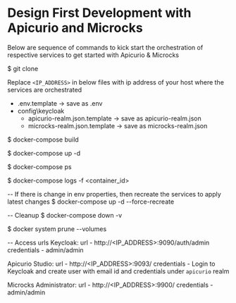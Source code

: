# Design First Development with Apicurio and Microcks

Below are sequence of commands to kick start the orchestration of respective services to get started with Apicurio & Microcks

$ git clone 

Replace `<IP_ADDRESS>` in below files with ip address of your host where the services are orchestrated
- .env.template -> save as .env
- config\keycloak
    - apicurio-realm.json.template -> save as apicurio-realm.json
    - microcks-realm.json.template -> save as microcks-realm.json

$ docker-compose build

$ docker-compose up -d

$ docker-compose ps

$ docker-compose logs -f <container_id>

-- If there is change in env properties, then recreate the services to apply latest changes
$ docker-compose up -d --force-recreate

-- Cleanup
$ docker-compose down -v

$ docker system prune --volumes

-- Access urls
Keycloak: 
url - http://<IP_ADDRESS>:9090/auth/admin
credentials - admin/admin

Apicurio Studio:
url - http://<IP_ADDRESS>:9093/
credentials - Login to Keycloak and create user with email id and credentials under `apicurio` realm

Microcks Administrator: 
url - http://<IP_ADDRESS>:9900/
credentials - admin/admin